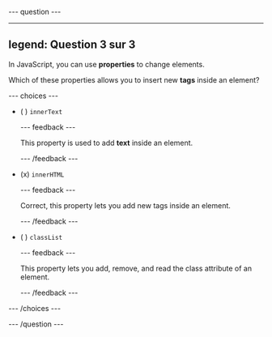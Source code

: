 \--- question ---

---

## legend: Question 3 sur 3

In JavaScript, you can use **properties** to change elements.

Which of these properties allows you to insert new **tags** inside an element?

\--- choices ---

- ( ) `innerText`

  \--- feedback ---

  This property is used to add **text** inside an element.

  \--- /feedback ---

- (x) `innerHTML`

  \--- feedback ---

  Correct, this property lets you add new tags inside an element.

  \--- /feedback ---

- ( ) `classList`

  \--- feedback ---

  This property lets you add, remove, and read the class attribute of an element.

  \--- /feedback ---

\--- /choices ---

\--- /question ---
